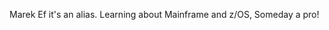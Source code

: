 Marek Ef it's an alias.
Learning about Mainframe and z/OS,
Someday a pro!

<!---
MarekEf/MarekEf is a ✨ special ✨ repository because its `README.md` (this file) appears on your GitHub profile.
You can click the Preview link to take a look at your changes.
--->
